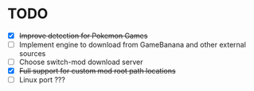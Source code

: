 # TODO
- [X] ~~Improve detection for Pokemon Games~~
- [ ] Implement engine to download from GameBanana and other external sources 
- [ ] Choose switch-mod download server
- [X] ~~Full support for custom mod root path locations~~
- [ ] Linux port ???
